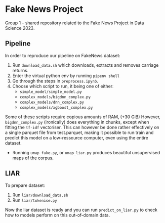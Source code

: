 # Fake News Project
Group 1 - shared repository related to the Fake News Project in Data Science 2023.

## Pipeline
In order to reproduce our pipeline on FakeNews dataset:
1. Run `download_data.sh` which downloads, extracts and removes carriage returns.
2. Enter the virtual python env by running `pipenv shell`
3. Go through the steps in `preprocess.ipynb`.
4. Choose which script to run, it being one of either:
   * `simple_model/simple_model.py`
   * `complex_models/bigdnn_complex.py`
   * `complex_models/dnn_complex.py`
   * `complex_models/xgboost_complex.py`

Some of these scripts require copious amounts of RAM, (+30 GiB)
However, `bigdnn_complex.py` (ironically) does everything in chunks, except when fitting the `tf-idf` vectoriser. This can however be done rather effectively on a single parquet file from test.parquet, making it possible to run train and predict this model on a low-ressource computer, even using the entire dataset.

* Running `umap_fake.py`, or `umap_liar.py` produces beautiful unsupervised maps of the corpus.

## LIAR
To prepare dataset:
1. Run `liar/download_data.sh`
2. Run `liar/tokenise.py`

Now the liar dataset is ready and you can run `predict_on_liar.py` to check how to models perform on this out-of-domain data.
